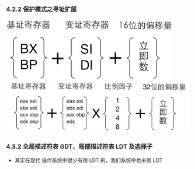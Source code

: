 ### 4.2.2 保护模式之寻址扩展

<img src='4-3.png' />
<img src='4-4.png' />

### 4.3.2 全局描述符表 GDT、局部描述符表 LDT 及选择子

* 其实在现代 操作系统中很少有用 LDT 的，我们系统中也未用 LDT
